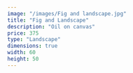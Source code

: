 ```yaml
---
image: "/images/Fig and landscape.jpg"
title: "Fig and Landscape"
description: "Oil on canvas"
price: 375
type: "Landscape"
dimensions: true
width: 60
height: 50
---
```

